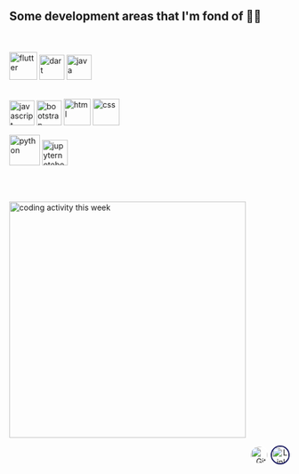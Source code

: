 ## Some development areas that I'm fond of 🤷‍♂️
  <br>
  <br>

  <div>
  <!-- <img src="https://upload.wikimedia.org/wikipedia/commons/9/92/Android_Studio_Trademark.svg" alt="android studio" height="40px"/>  -->
  <img src="https://raw.githubusercontent.com/rahul-jha98/github_readme_icons/main/language_and_tools/square/flutter/flutter.svg" alt="flutter" height="50px"/>
  <img src="https://upload.wikimedia.org/wikipedia/commons/f/fe/Dart_programming_language_logo.svg" alt="dart" height="45px"/>
  <img  src="https://raw.githubusercontent.com/rahul-jha98/github_readme_icons/main/language_and_tools/square/java/java.svg" alt="java" height="45px"/>
  </div>

  <br>

  <img src="https://raw.githubusercontent.com/rahul-jha98/github_readme_icons/main/language_and_tools/square/javascript/javascript.svg" alt="javascript" height="45px"/> <img src="https://raw.githubusercontent.com/rahul-jha98/github_readme_icons/main/language_and_tools/square/bootstrap/bootstrap.svg" alt="bootstrap" height="45px"/>  <img src="https://raw.githubusercontent.com/rahul-jha98/github_readme_icons/main/language_and_tools/square/html/html.svg" alt="html" height="48px"/> <img src="https://raw.githubusercontent.com/rahul-jha98/github_readme_icons/main/language_and_tools/square/css/css.svg" alt="css" height="48px"/>


  <img src="https://raw.githubusercontent.com/rahul-jha98/github_readme_icons/main/language_and_tools/square/python/python.svg" alt="python" height="55px"/> <img src="https://upload.wikimedia.org/wikipedia/commons/3/38/Jupyter_logo.svg" alt="jupyternotebook" height="46px"/>

<br>
<br>

<p>
  <img src="https://github-readme-stats.vercel.app/api/wakatime?username=khanj&theme=dark&layout=compact" alt="coding activity this week" width="425px">
</p>


<!-- <div class="col" style="margin-left: 1em; flex:1; display:flex; overflow: hidden;">
<img src="https://github-readme-stats.vercel.app/api/top-langs/?username=CengizhanParlak&layout=compact&theme=dark"/>
</div>  -->

<!-- 
<h2>Apps I've contributed</h2>
<div class="row">
<div class="column">
<div class="card">
<img alt="word factory logo"src="https://www.brighttech.dev/assets/images/word-factory-tp.png" height ="150px" style="padding-left: 4em">
  <div class="container">
    <h3><b>Word Factory</b></h3>
    <p>English word learning app. Aimed to provide a more convenient way to the activity of learning new words. Words are split accross 75+ categories. There are currently 3000+ words at total. (You can contact w/ me to suggest a new category you want to see :)</p>
    <a href='https://play.google.com/store/apps/details?id=com.brighttech.wordfactory&pcampaignid=pcampaignidMKT-Other-global-all-co-prtnr-py-PartBadge-Mar2515-1'><img alt='Google Play'den alın' src='https://play.google.com/intl/en_us/badges/static/images/badges/tr_badge_web_generic.png'/></a>
  </div>
</div>
</div>
</div>
-->


<div  align="end">
    <a href="https://github.com/CengizhanParlak" target="_blank"><img alt="GitHub" style="border: solid white 2.40px; border-radius: 25px; height: 30px" src="https://img.shields.io/badge/github-%2312100E.svg?style=for-the-badge&logo=Github&logoColor=white&v=2"/></a>
    <a href="https://www.linkedin.com/in/cengizhanparlak" target="_blank"><img alt="LinkedIn" style="border: solid #0e0e59 2.4px; border-radius: 25px; height: 30px;" src="https://img.shields.io/badge/cengizhanparlak-%230077B5.svg?style=for-the-badge&logo=linkedin&logoColor=white/"></a>
</div>

<!-- 

<style>
.row {
  /* display: flex; */
}

.column {
  flex: 50%;
  width: 40%;
  /* width: 200px; */
}

.card {
  box-shadow: 0 4px 8px 0 rgba(0,0,0,0.2);
  transition: 0.3s;
  border: 1px solid white;
  border-radius: 5px; /* 5px rounded corners */
}

/* Add rounded corners to the top left and the top right corner of the image */
img {
  border-radius: 5px 5px 0 0;
}

/* On mouse-over, add a deeper shadow */
.card:hover {
  box-shadow: 0 8px 16px 0 rgba(0,0,0,0.2);
}

/* Add some padding inside the card container */
.container {
  padding: 2px 16px;
}

</style>

-->
